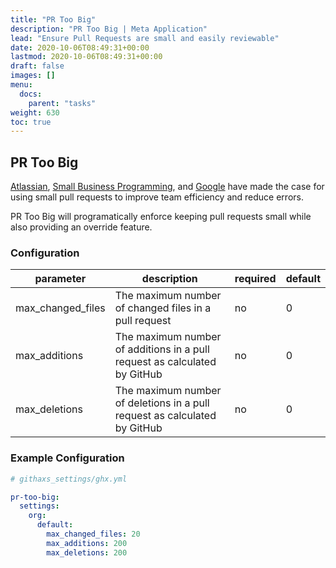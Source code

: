 ```yaml
---
title: "PR Too Big"
description: "PR Too Big | Meta Application"
lead: "Ensure Pull Requests are small and easily reviewable"
date: 2020-10-06T08:49:31+00:00
lastmod: 2020-10-06T08:49:31+00:00
draft: false
images: []
menu:
  docs:
    parent: "tasks"
weight: 630
toc: true
---
```


## PR Too Big

[Atlassian](https://www.atlassian.com/blog/git/written-unwritten-guide-pull-requests), [Small Business Programming](https://smallbusinessprogramming.com/optimal-pull-request-size/), and [Google](https://cloud.google.com/architecture/devops/devops-process-working-in-small-batches) have made the case for using small pull requests to improve team efficiency and reduce errors.

PR Too Big will programatically enforce keeping pull requests small while also providing an override feature.

### Configuration
|parameter|description|required|default|
|---|---|---|---|
|max_changed_files| The maximum number of changed files in a pull request| no | 0 |
|max_additions| The maximum number of additions in a pull request as calculated by GitHub| no | 0 |
|max_deletions| The maximum number of deletions in a pull request as calculated by GitHub| no | 0 |

### Example Configuration
```yaml
# githaxs_settings/ghx.yml

pr-too-big:
  settings:
    org:
      default:
        max_changed_files: 20
        max_additions: 200
        max_deletions: 200
```